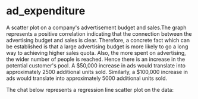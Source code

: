 # ad_expenditure
A scatter plot on a company's advertisement budget and sales.The graph represents a positive correlation indicating that the connection between the advertising budget and sales is clear. Therefore, a concrete fact which can be established is that a large advertising budget is more likely to go a long way to achieving higher sales quota. Also, the more spent on advertising, the wider number of people is reached. Hence there is an increase in the potential customer's pool.
A $50,000 increase in ads would translate into approximately 2500 additional units sold. Similarly, a $100,000 increase in ads would translate into approximately 5000 additional units sold.

The chat below represents a regression line scatter plot on the data:


